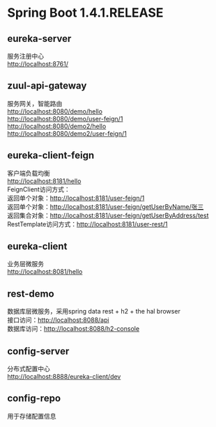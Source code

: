 # Spring Boot 1.4.1.RELEASE

## eureka-server
服务注册中心  
<http://localhost:8761/>

## zuul-api-gateway
服务网关，智能路由  
<http://localhost:8080/demo/hello>  
<http://localhost:8080/demo/user-feign/1>  
<http://localhost:8080/demo2/hello>  
<http://localhost:8080/demo2/user-feign/1>

## eureka-client-feign
客户端负载均衡  
<http://localhost:8181/hello>  
FeignClient访问方式：  
  返回单个对象：<http://localhost:8181/user-feign/1>  
  返回单个对象：<http://localhost:8181/user-feign/getUserByName/张三>  
  返回集合对象：<http://localhost:8181/user-feign/getUserByAddress/test>  
RestTemplate访问方式：<http://localhost:8181/user-rest/1>

## eureka-client
业务层微服务  
<http://localhost:8081/hello>

## rest-demo
数据库层微服务，采用spring data rest + h2 + the hal browser  
接口访问：<http://localhost:8088/api>  
数据库访问：<http://localhost:8088/h2-console>

## config-server
分布式配置中心  
<http://localhost:8888/eureka-client/dev>

## config-repo
用于存储配置信息